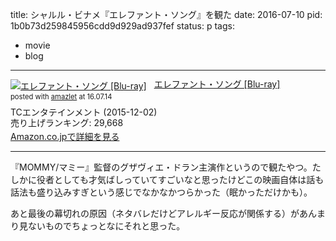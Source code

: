 title: シャルル・ビナメ『エレファント・ソング』を観た
date: 2016-07-10
pid: 1b0b73d259845956cdd9d929ad937fef
status: p
tags:
- movie
- blog
---

<div class="amazlet-box" style="margin-bottom:0px;"><div class="amazlet-image" style="float:left;margin:0px 12px 1px 0px;"><a href="http://www.amazon.co.jp/exec/obidos/ASIN/B014R1EF94/dotimpact-22/ref=nosim/" name="amazletlink" target="_blank"><img src="http://ecx.images-amazon.com/images/I/511ts3KggSL._SL160_.jpg" alt="エレファント・ソング [Blu-ray]" style="border: none;" /></a></div><div class="amazlet-info" style="line-height:120%; margin-bottom: 10px"><div class="amazlet-name" style="margin-bottom:10px;line-height:120%"><a href="http://www.amazon.co.jp/exec/obidos/ASIN/B014R1EF94/dotimpact-22/ref=nosim/" name="amazletlink" target="_blank">エレファント・ソング [Blu-ray]</a><div class="amazlet-powered-date" style="font-size:80%;margin-top:5px;line-height:120%">posted with <a href="http://www.amazlet.com/" title="amazlet" target="_blank">amazlet</a> at 16.07.14</div></div><div class="amazlet-detail">TCエンタテインメント (2015-12-02)<br />売り上げランキング: 29,668<br /></div><div class="amazlet-sub-info" style="float: left;"><div class="amazlet-link" style="margin-top: 5px"><a href="http://www.amazon.co.jp/exec/obidos/ASIN/B014R1EF94/dotimpact-22/ref=nosim/" name="amazletlink" target="_blank">Amazon.co.jpで詳細を見る</a></div></div></div><div class="amazlet-footer" style="clear: left"></div></div>

---- 

『MOMMY/マミー』監督のグザヴィエ・ドラン主演作というので観たやつ。たしかに役者としても才気ばしっていてすごいなと思ったけどこの映画自体は話も話法も盛り込みすぎという感じでなかなかつらかった（眠かっただけかも）。

あと最後の幕切れの原因（ネタバレだけどアレルギー反応が関係する）があんまり見ないものでちょっとなにそれと思った。
